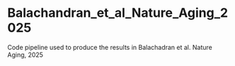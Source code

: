 # Balachandran_et_al_Nature_Aging_2025
Code pipeline used to produce the results in Balachadran et al. Nature Aging, 2025

